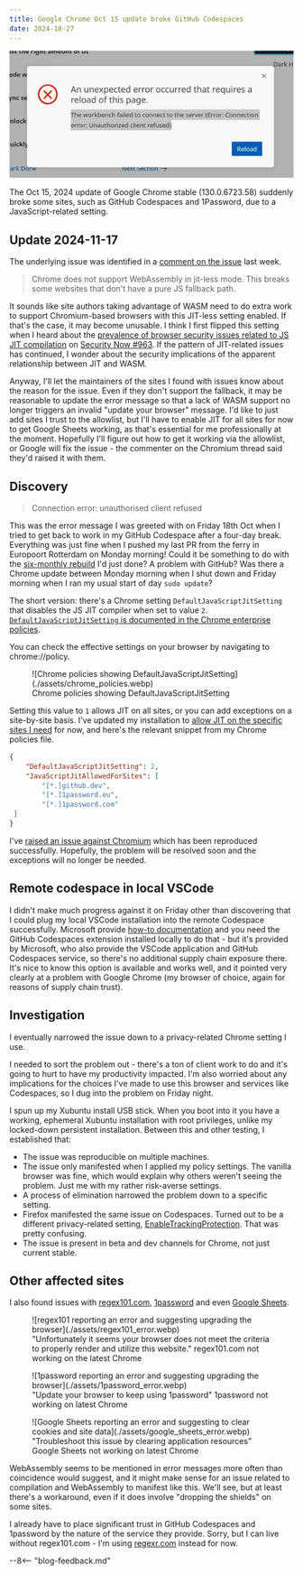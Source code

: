 ```yaml
---
title: Google Chrome Oct 15 update broke GitHub Codespaces
date: 2024-10-27
---
```


![Codespaces error 'Connection error unauthorised client refused' appears when connecting to Codespace](./assets/codespaces_broken.webp)

The Oct 15, 2024 update of Google Chrome stable (130.0.6723.58) suddenly broke some sites, such as GitHub Codespaces and 1Password, due to a JavaScript-related setting.

<!-- more -->

## Update 2024-11-17

The underlying issue was identified in a [comment on the issue](https://issues.chromium.org/issues/374469562#comment13) last week.

> Chrome does not support WebAssembly in jit-less mode. This breaks some websites that don't have a pure JS fallback path.

It sounds like site authors taking advantage of WASM need to do extra work to support Chromium-based browsers with this JIT-less setting enabled. If that's the case, it may become unusable. I think I first flipped this setting when I heard about the [prevalence of browser security issues related to JS JIT compilation](https://microsoftedge.github.io/edgevr/posts/Super-Duper-Secure-Mode/) on [Security Now #963](https://www.grc.com/sn/sn-963-notes.pdf). If the pattern of JIT-related issues has continued, I wonder about the security implications of the apparent relationship between JIT and WASM.

Anyway, I'll let the maintainers of the sites I found with issues know about the reason for the issue. Even if they don't support the fallback, it may be reasonable to update the error message so that a lack of WASM support no longer triggers an invalid "update your browser" message. I'd like to just add sites I trust to the allowlist, but I'll have to enable JIT for all sites for now to get Google Sheets working, as that's essential for me professionally at the moment. Hopefully I'll figure out how to get it working via the allowlist, or Google will fix the issue - the commenter on the Chromium thread said they'd raised it with them.

## Discovery

> Connection error: unauthorised client refused

This was the error message I was greeted with on Friday 18th Oct when I tried to get back to work in my GitHub Codespace after a four-day break. Everything was just fine when I pushed my last PR from the ferry in Europoort Rotterdam on Monday morning! Could it be something to do with the [six-monthly rebuild](../2024-02-27-automated-laptop-build-intro/index.md) I'd just done? A problem with GitHub? Was there a Chrome update between Monday morning when I shut down and Friday morning when I ran my usual start of day `sudo update`?

The short version: there's a Chrome setting `DefaultJavaScriptJitSetting` that disables the JS JIT compiler when set to value `2`. [`DefaultJavaScriptJitSetting` is documented in the Chrome enterprise policies](https://chromeenterprise.google/intl/en_uk/policies/#DefaultJavaScriptJitSetting). 

You can check the effective settings on your browser by navigating to chrome://policy.

<figure markdown="span">
 ![Chrome policies showing DefaultJavaScriptJitSetting](./assets/chrome_policies.webp)
 <figcaption>Chrome policies showing DefaultJavaScriptJitSetting</figcaption>
</figure>

Setting this value to `1` allows JIT on all sites, or you can add exceptions on a site-by-site basis. I've updated my installation to [allow JIT on the specific sites I need](https://github.com/brabster/xubuntu-workstation/blob/7bb3d528e62f4cc79bcc6a8f7e1c1fd03ef3ee27/roles/chrome-browser/files/recommended.json#L8) for now, and here's the relevant snippet from my Chrome policies file.

```json
{
    "DefaultJavaScriptJitSetting": 2,
    "JavaScriptJitAllowedForSites": [
        "[*.]github.dev",
        "[*.]1password.eu",
        "[*.]1password.com"
 ]
}
```

I've [raised an issue against Chromium](https://issues.chromium.org/issues/374469562) which has been reproduced successfully. Hopefully, the problem will be resolved soon and the exceptions will no longer be needed.

## Remote codespace in local VSCode

I didn't make much progress against it on Friday other than discovering that I could plug my local VSCode installation into the remote Codespace successfully. Microsoft provide [how-to documentation](https://docs.github.com/en/codespaces/developing-in-a-codespace/using-github-codespaces-in-visual-studio-code) and you need the GitHub Codespaces extension installed locally to do that - but it's provided by Microsoft, who also provide the VSCode application and GitHub Codespaces service, so there's no additional supply chain exposure there. It's nice to know this option is available and works well, and it pointed very clearly at a problem with Google Chrome (my browser of choice, again for reasons of supply chain trust).

## Investigation

I eventually narrowed the issue down to a privacy-related Chrome setting I use.

I needed to sort the problem out - there's a ton of client work to do and it's going to hurt to have my productivity impacted. I'm also worried about any implications for the choices I've made to use this browser and services like Codespaces, so I dug into the problem on Friday night.

I spun up my Xubuntu install USB stick. When you boot into it you have a working, ephemeral Xubuntu installation with root privileges, unlike my locked-down persistent installation. Between this and other testing, I established that:

- The issue was reproducible on multiple machines.
- The issue only manifested when I applied my policy settings. The vanilla browser was fine, which would explain why others weren't seeing the problem. Just me with my rather risk-averse settings.
- A process of elimination narrowed the problem down to a specific setting.
- Firefox manifested the same issue on Codespaces. Turned out to be a different privacy-related setting, [EnableTrackingProtection](https://github.com/brabster/xubuntu-workstation/blob/7bb3d528e62f4cc79bcc6a8f7e1c1fd03ef3ee27/roles/firefox/files/policies.json#L8). That was pretty confusing.
- The issue is present in beta and dev channels for Chrome, not just current stable.

## Other affected sites

I also found issues with [regex101.com](https://regex101.com), [1password](https://start.1password.com) and even [Google Sheets](https://sheets.google.com).

<figure markdown="span">
 ![regex101 reporting an error and suggesting upgrading the browser](./assets/regex101_error.webp)
 <figcaption>"Unfortunately it seems your browser does not meet the criteria to properly render and utilize this website." regex101.com not working on the latest Chrome</figcaption>
</figure>

<figure markdown="span">
 ![1password reporting an error and suggesting upgrading the browser](./assets/1password_error.webp)
 <figcaption>"Update your browser to keep using 1password" 1password not working on latest Chrome</figcaption>
</figure>

<figure markdown="span">
 ![Google Sheets reporting an error and suggesting to clear cookies and site data](./assets/google_sheets_error.webp)
 <figcaption>"Troubleshoot this issue by clearing application resources" Google Sheets not working on latest Chrome</figcaption>
</figure>

WebAssembly seems to be mentioned in error messages more often than coincidence would suggest, and it might make sense for an issue related to compilation and WebAssembly to manifest like this. We'll see, but at least there's a workaround, even if it does involve "dropping the shields" on some sites.

I already have to place significant trust in GitHub Codespaces and 1password by the nature of the service they provide. Sorry, but I can live without regex101.com - I'm using [regexr.com](https://regexr.com) instead for now.

--8<-- "blog-feedback.md"

